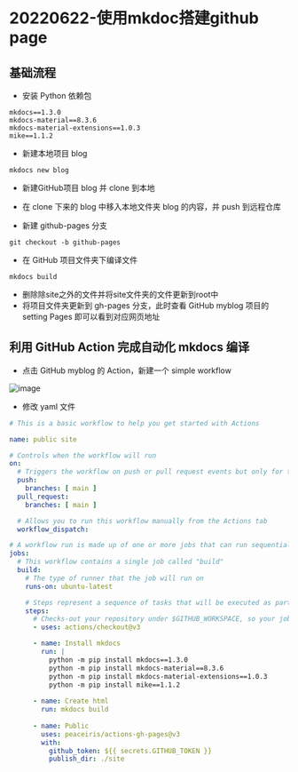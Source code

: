# 20220622-使用mkdoc搭建github page

## 基础流程

* 安装 Python 依赖包

```
mkdocs==1.3.0
mkdocs-material==8.3.6
mkdocs-material-extensions==1.0.3
mike==1.1.2
```

* 新建本地项目 blog

```shell
mkdocs new blog
```

* 新建GitHub项目 blog 并 clone 到本地

* 在 clone 下来的 blog 中移入本地文件夹 blog 的内容，并 push 到远程仓库

* 新建 github-pages 分支

```
git checkout -b github-pages
```

* 在 GitHub 项目文件夹下编译文件

```shell
mkdocs build
```

* 删除除site之外的文件并将site文件夹的文件更新到root中
* 将项目文件夹更新到 gh-pages 分支，此时查看 GitHub myblog 项目的 setting Pages 即可以看到对应网页地址

## 利用 GitHub Action 完成自动化 mkdocs 编译

* 点击 GitHub myblog 的 Action，新建一个 simple workflow

![image](https://user-images.githubusercontent.com/62104945/162753634-b6c86616-3595-4b62-ae54-bf3ac08f4857.png)

* 修改 yaml 文件

```yaml
# This is a basic workflow to help you get started with Actions

name: public site

# Controls when the workflow will run
on:
  # Triggers the workflow on push or pull request events but only for the main branch
  push:
    branches: [ main ]
  pull_request:
    branches: [ main ]

  # Allows you to run this workflow manually from the Actions tab
  workflow_dispatch:

# A workflow run is made up of one or more jobs that can run sequentially or in parallel
jobs:
  # This workflow contains a single job called "build"
  build:
    # The type of runner that the job will run on
    runs-on: ubuntu-latest

    # Steps represent a sequence of tasks that will be executed as part of the job
    steps:
      # Checks-out your repository under $GITHUB_WORKSPACE, so your job can access it
      - uses: actions/checkout@v3

      - name: Install mkdocs
        run: |
          python -m pip install mkdocs==1.3.0
          python -m pip install mkdocs-material==8.3.6
          python -m pip install mkdocs-material-extensions==1.0.3
          python -m pip install mike==1.1.2
        
      - name: Create html
        run: mkdocs build
        
      - name: Public
        uses: peaceiris/actions-gh-pages@v3
        with:
          github_token: ${{ secrets.GITHUB_TOKEN }}
          publish_dir: ./site
```
